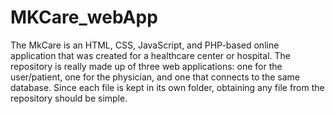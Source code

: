 # MKCare_webApp

The MkCare is an HTML, CSS, JavaScript, and PHP-based online application that was created for a healthcare center or hospital. The repository is really made up of three web applications: one for the user/patient, one for the physician, and one that connects to the same database. Since each file is kept in its own folder, obtaining any file from the repository should be simple.
